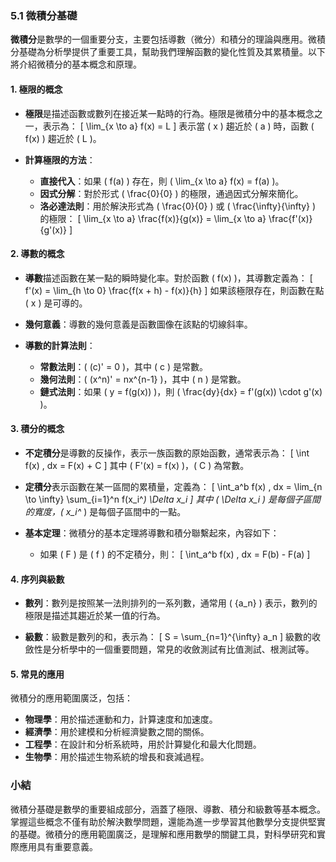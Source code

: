 ### 5.1 微積分基礎

**微積分**是數學的一個重要分支，主要包括導數（微分）和積分的理論與應用。微積分基礎為分析學提供了重要工具，幫助我們理解函數的變化性質及其累積量。以下將介紹微積分的基本概念和原理。

#### 1. 極限的概念

- **極限**是描述函數或數列在接近某一點時的行為。極限是微積分中的基本概念之一，表示為：
  \[
  \lim_{x \to a} f(x) = L
  \]
  表示當 \( x \) 趨近於 \( a \) 時，函數 \( f(x) \) 趨近於 \( L \)。

- **計算極限的方法**：
  - **直接代入**：如果 \( f(a) \) 存在，則 \( \lim_{x \to a} f(x) = f(a) \)。
  - **因式分解**：對於形式 \( \frac{0}{0} \) 的極限，通過因式分解來簡化。
  - **洛必達法則**：用於解決形式為 \( \frac{0}{0} \) 或 \( \frac{\infty}{\infty} \) 的極限：
  \[
  \lim_{x \to a} \frac{f(x)}{g(x)} = \lim_{x \to a} \frac{f'(x)}{g'(x)}
  \]

#### 2. 導數的概念

- **導數**描述函數在某一點的瞬時變化率。對於函數 \( f(x) \)，其導數定義為：
  \[
  f'(x) = \lim_{h \to 0} \frac{f(x + h) - f(x)}{h}
  \]
  如果該極限存在，則函數在點 \( x \) 是可導的。

- **幾何意義**：導數的幾何意義是函數圖像在該點的切線斜率。

- **導數的計算法則**：
  - **常數法則**：\( (c)' = 0 \)，其中 \( c \) 是常數。
  - **幾何法則**：\( (x^n)' = nx^{n-1} \)，其中 \( n \) 是常數。
  - **鏈式法則**：如果 \( y = f(g(x)) \)，則 \( \frac{dy}{dx} = f'(g(x)) \cdot g'(x) \)。

#### 3. 積分的概念

- **不定積分**是導數的反操作，表示一族函數的原始函數，通常表示為：
  \[
  \int f(x) \, dx = F(x) + C
  \]
  其中 \( F'(x) = f(x) \)，\( C \) 為常數。

- **定積分**表示函數在某一區間的累積量，定義為：
  \[
  \int_a^b f(x) \, dx = \lim_{n \to \infty} \sum_{i=1}^n f(x_i^*) \Delta x_i
  \]
  其中 \( \Delta x_i \) 是每個子區間的寬度，\( x_i^* \) 是每個子區間中的一點。

- **基本定理**：微積分的基本定理將導數和積分聯繫起來，內容如下：
  - 如果 \( F \) 是 \( f \) 的不定積分，則：
  \[
  \int_a^b f(x) \, dx = F(b) - F(a)
  \]

#### 4. 序列與級數

- **數列**：數列是按照某一法則排列的一系列數，通常用 \( \{a_n\} \) 表示，數列的極限是描述其趨近於某一值的行為。

- **級數**：級數是數列的和，表示為：
  \[
  S = \sum_{n=1}^{\infty} a_n
  \]
  級數的收斂性是分析學中的一個重要問題，常見的收斂測試有比值測試、根測試等。

#### 5. 常見的應用

微積分的應用範圍廣泛，包括：

- **物理學**：用於描述運動和力，計算速度和加速度。
- **經濟學**：用於建模和分析經濟變數之間的關係。
- **工程學**：在設計和分析系統時，用於計算變化和最大化問題。
- **生物學**：用於描述生物系統的增長和衰減過程。

### 小結

微積分基礎是數學的重要組成部分，涵蓋了極限、導數、積分和級數等基本概念。掌握這些概念不僅有助於解決數學問題，還能為進一步學習其他數學分支提供堅實的基礎。微積分的應用範圍廣泛，是理解和應用數學的關鍵工具，對科學研究和實際應用具有重要意義。